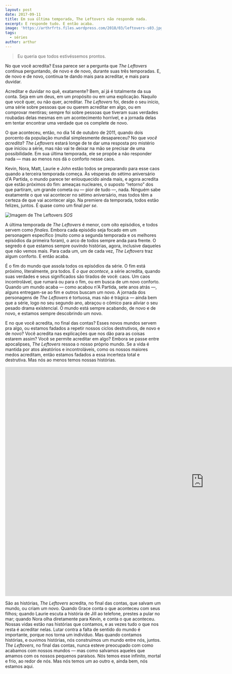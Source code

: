 ```yaml
---
layout: post
date: 2017-09-11
title: Em sua última temporada, The Leftovers não responde nada.
excerpt: E responde tudo. E então acaba.
image: 'https://arthrfrts.files.wordpress.com/2018/03/leftovers-s03.jpg'
tags:
  - séries
author: arthur
---
```


> Eu queria que todos estivéssemos prontos.

No que você acredita? Essa parece ser a pergunta que _The Leftovers_ continua perguntando, de novo e de novo, durante suas três temporadas. E, de novo e de novo, continua te dando mais para acreditar, e mais para duvidar.

Acreditar e duvidar no quê, exatamente? Bem, aí já é totalmente da sua conta. Seja em um deus, em um propósito ou em uma explicação. Naquilo que você quer, ou não quer, acreditar. _The Leftovers_ foi, desde o seu início, uma série sobre pessoas que ou querem acreditar em algo, ou em comprovar mentiras; sempre foi sobre pessoas que tiveram suas verdades roubadas delas mesmas em um acontecimento horrível, e a jornada delas em tentar encontrar uma verdade que os complete de novo.

O que aconteceu, então, no dia 14 de outubro de 2011, quando dois porcento da população mundial simplesmente desapareceu? No que _você acredita_? _The Leftovers_ estará longe de te dar uma resposta pro mistério que iniciou a série, mas não vai te deixar na mão se precisar de uma possibilidade. Em sua última temporada, ele se propõe a não responder nada — mas ao menos nos dá o conforto nesse caos.

Kevin, Nora, Matt, Laurie e John estão todos se preparando para esse caos quando a terceira temporada começa. Às vésperas do sétimo aniversário d'A Partida, o mundo parece ter enlouquecido ainda mais, e agora acredita que estão próximos do fim: ameaças nucleares, o suposto “retorno” dos que partiram, um grande cometa ou — pior de tudo —, nada. Ninguém sabe exatamente o que vai acontecer no sétimo aniversário, mas todos têm a certeza de que vai acontecer algo. Na premiere da temporada, todos estão felizes, juntos. É quase como um final _per se_.

![Imagem de The Leftovers](https://arthrfrts.files.wordpress.com/2018/03/9rls_fkusg.gif)
_SOS_

A última temporada de _The Leftovers_ é menor, com oito episódios, e todos servem como _finales_. Embora cada episódio seja focado em um personagem específico (muito como a segunda temporada e os melhores episódios da primeira foram), o arco de todos sempre anda para frente. O segredo é que estamos sempre ouvindo histórias, agora, inclusive daqueles que não vemos mais. Para cada um, um de cada vez, _The Leftovers_ traz algum conforto. E então acaba.

É o fim do mundo que assola todos os episódios da série. O fim está próximo, literalmente, pra todos. É _o que acontece_, a série acredita, quando suas verdades e seus significados são tirados de você: caos. Um caos incontrolável, que rumará ou para o fim, ou em busca de um novo conforto. Quando um mundo acaba — como acabou n'A Partida, sete anos atrás —, alguns entregam-se ao fim e outros buscam um novo. A jornada dos personagens de _The Leftovers_ é tortuosa, mas não é trágica — ainda bem que a série, logo no seu segundo ano, abraçou o cômico para aliviar o seu pesado drama existencial. O mundo está sempre acabando, de novo e de novo, e estamos sempre descobrindo um novo.

E no que você acredita, no final das contas? Esses novos mundos servem pra algo, ou estamos fadados a repetir nossos ciclos destrutivos, de novo e de novo? Você acredita nas explicações que nos dão para as coisas estarem assim? Você se permite acreditar em algo? Embora se passe entre apocalipses, _The Leftovers_ ressoa o nosso próprio mundo. Se a vida é mantida por atos aleatórios e incontroláveis, como os nossos maiores medos acreditam, então estamos fadados a essa incerteza total e destrutiva. Mas nós ao menos temos nossas histórias.

<iframe width="1280" height="739" src="https://www.youtube.com/embed/Ev9NvQR-l2E" frameborder="0" allow="autoplay; encrypted-media" allowfullscreen></iframe>

São as histórias, _The Leftovers_ acredita, no final das contas, que salvam um mundo, ou criam um novo. Quando Grace conta o que aconteceu com seus filhos; quando Laurie escuta a história de Jill ao telefone, prestes a pular no mar; quando Nora olha diretamente para Kevin, e conta o que aconteceu. Nossas vidas estão nas histórias que contamos, e as vezes tudo o que nos resta é acreditar nelas. Lutar contra a falta de sentido do mundo é importante, porque nos torna um indivíduo. Mas quando contamos histórias, e ouvimos histórias, nós construímos um mundo entre nós, juntos. _The Leftovers_, no final das contas, nunca esteve preocupado com como acabamos com nossos mundos — mas como salvamos aqueles que amamos com os nossos pequenos paraísos. Nós temos esse infinito, mortal e frio, ao redor de nós. Mas nós temos um ao outro e, ainda bem, nós estamos aqui.
